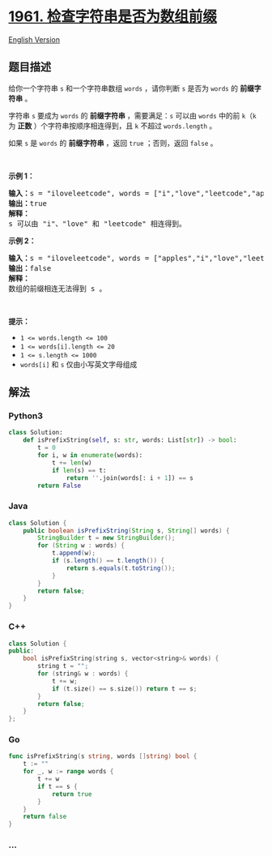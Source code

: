 # [1961. 检查字符串是否为数组前缀](https://leetcode.cn/problems/check-if-string-is-a-prefix-of-array)

[English Version](/solution/1900-1999/1961.Check%20If%20String%20Is%20a%20Prefix%20of%20Array/README_EN.md)

## 题目描述

<!-- 这里写题目描述 -->

<p>给你一个字符串 <code>s</code> 和一个字符串数组 <code>words</code> ，请你判断 <code>s</code> 是否为 <code>words</code> 的 <strong>前缀字符串</strong> 。</p>

<p>字符串 <code>s</code> 要成为 <code>words</code> 的 <strong>前缀字符串</strong> ，需要满足：<code>s</code> 可以由 <code>words</code> 中的前 <code>k</code>（<code>k</code> 为 <strong>正数</strong> ）个字符串按顺序相连得到，且 <code>k</code> 不超过 <code>words.length</code> 。</p>

<p>如果 <code>s</code> 是 <code>words</code> 的 <strong>前缀字符串</strong> ，返回 <code>true</code> ；否则，返回 <code>false</code> 。</p>

<p>&nbsp;</p>

<p><strong>示例 1：</strong></p>

<pre>
<strong>输入：</strong>s = "iloveleetcode", words = ["i","love","leetcode","apples"]
<strong>输出：</strong>true
<strong>解释：</strong>
s 可以由 "i"、"love" 和 "leetcode" 相连得到。
</pre>

<p><strong>示例 2：</strong></p>

<pre>
<strong>输入：</strong>s = "iloveleetcode", words = ["apples","i","love","leetcode"]
<strong>输出：</strong>false
<strong>解释：</strong>
数组的前缀相连无法得到 s 。</pre>

<p>&nbsp;</p>

<p><strong>提示：</strong></p>

<ul>
	<li><code>1 &lt;= words.length &lt;= 100</code></li>
	<li><code>1 &lt;= words[i].length &lt;= 20</code></li>
	<li><code>1 &lt;= s.length &lt;= 1000</code></li>
	<li><code>words[i]</code> 和 <code>s</code> 仅由小写英文字母组成</li>
</ul>

## 解法

<!-- 这里可写通用的实现逻辑 -->

<!-- tabs:start -->

### **Python3**

<!-- 这里可写当前语言的特殊实现逻辑 -->

```python
class Solution:
    def isPrefixString(self, s: str, words: List[str]) -> bool:
        t = 0
        for i, w in enumerate(words):
            t += len(w)
            if len(s) == t:
                return ''.join(words[: i + 1]) == s
        return False
```

### **Java**

<!-- 这里可写当前语言的特殊实现逻辑 -->

```java
class Solution {
    public boolean isPrefixString(String s, String[] words) {
        StringBuilder t = new StringBuilder();
        for (String w : words) {
            t.append(w);
            if (s.length() == t.length()) {
                return s.equals(t.toString());
            }
        }
        return false;
    }
}
```

### **C++**

```cpp
class Solution {
public:
    bool isPrefixString(string s, vector<string>& words) {
        string t = "";
        for (string& w : words) {
            t += w;
            if (t.size() == s.size()) return t == s;
        }
        return false;
    }
};
```

### **Go**

```go
func isPrefixString(s string, words []string) bool {
	t := ""
	for _, w := range words {
		t += w
		if t == s {
			return true
		}
	}
	return false
}
```

### **...**

```

```

<!-- tabs:end -->
